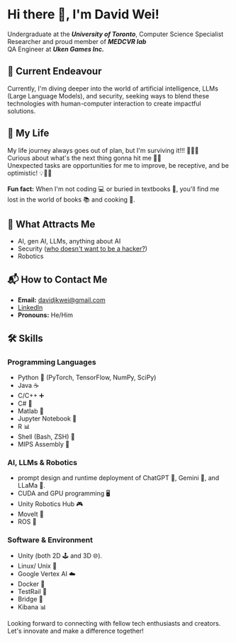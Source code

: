 # Hi there 👋, I'm David Wei!

<!--
**david-wei-01001/david-wei-01001** is a ✨ _special_ ✨ repository because its `README.md` (this file) appears on your GitHub profile.
-->

Undergraduate at the ***University of Toronto***, Computer Science Specialist\
Researcher and proud member of ***MEDCVR lab***\
QA Engineer at ***Uken Games Inc.***

## 🔭 Current Endeavour
Currently, I'm diving deeper into the world of artificial intelligence, LLMs (Large Language Models), and security, seeking ways to blend these technologies with human-computer interaction to create impactful solutions.


## 🌱 My Life
My life journey always goes out of plan, but I'm surviving it!!! 🚴‍♂️💪\
Curious about what's the next thing gonna hit me 🧐🔮\
Unexpected tasks are opportunities for me to improve, be receptive, and be optimistic! 💡🌱😊\
\
**Fun fact:** When I'm not coding 💻 or buried in textbooks 📖, you'll find me lost in the world of books 📚 and cooking 🍳.

## 🧲 What Attracts Me 
- AI, gen AI, LLMs, anything about AI
- Security ([who doesn't want to be a hacker?](https://www.youtube.com/watch?v=3v5Von-oNUg))
- Robotics

## 📬 How to Contact Me 
- **Email:** davidjkwei@gmail.com
- [LinkedIn](https://www.linkedin.com/in/david-wei-7a3486280/)
- **Pronouns:** He/Him


## 🛠️ Skills

### Programming Languages
- Python 🐍 (PyTorch, TensorFlow, NumPy, SciPy)
- Java ☕
- C/C++ ➕
- C# 🔷
- Matlab 🔢
- Jupyter Notebook 📓
- R 📊
- Shell (Bash, ZSH) 🐚
- MIPS Assembly 🧩

### AI, LLMs & Robotics
- prompt design and runtime deployment of ChatGPT 💬, Gemini 🌟, and LLaMa 🦙.
- CUDA and GPU programming 🖥️
- Unity Robotics Hub 🎮
- MoveIt 🤖
- ROS 🌹

### Software & Environment
- Unity (both 2D 🕹️ and 3D 🌐).
- Linux/ Unix 🐧
- Google Vertex AI ☁️
- Docker 🐳
- TestRail 🚄
- Bridge 🌉
- Kibana 📊

Looking forward to connecting with fellow tech enthusiasts and creators. Let's innovate and make a difference together!


